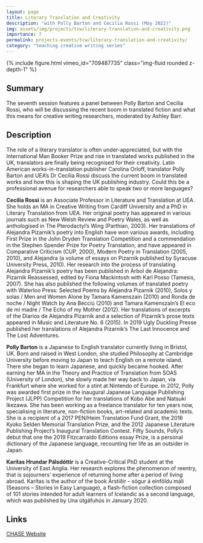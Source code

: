 ```yaml
---
layout: page
title: Literary Translation and Creativity
description: "with Polly Barton and Cecilia Rossi (May 2022)"
img: assets/img/projects/tcw/literary-translation-and-creativity.png
importance: 7
permalink: projects-events/tcw/literary-translation-and-creativity/
category: "teaching creative writing series"
---
```


<div class="row">
    <div class="col-sm mt-1 mt-md-0">
        {% include figure.html vimeo_id="709487735" class="img-fluid rounded z-depth-1" %}
    </div>
</div>

## Summary
The seventh session features a panel between Polly Barton and Cecilia Rossi, who will be discussing the recent boom in translated fiction and what this means for creative writing researchers, moderated by Ashley Barr.

## Description
The role of a literary translator is often under-appreciated, but with the International Man Booker Prize and rise in translated works published in the UK, translators are finally being recognised for their creativity. Latin American works-in-translation publisher Carolina Orloff, translator Polly Barton and UEA’s Dr Cecilia Rossi discuss the current boom in translated works and how this is shaping the UK publishing industry. Could this be a professional avenue for researchers able to speak two or more languages?

**Cecilia Rossi** is an Associate Professor in Literature and Translation at UEA. She holds an MA in Creative Writing from Cardiff University and a PhD in Literary Translation from UEA. Her original poetry has appeared in various journals such as New Welsh Review and Poetry Wales, as well as anthologised in The Pterodactyl’s Wing (Parthian, 2003). Her translations of Alejandra Pizarnik’s poetry into English have won various awards, including First Prize in the John Dryden Translation Competition and a commendation in the Stephen Spender Prize for Poetry Translation, and have appeared in Comparative Criticism (CUP, 2000), Modern Poetry in Translation (2005, 2010), and Alejandra (a volume of essays on Pizarnik published by Syracuse University Press, 2010). Her research into the process of translating Alejandra Pizarnik’s poetry has been published in Árbol de Alejandra: Pizarnik Reassessed, edited by Fiona Mackintosh with Karl Posso (Tamesis, 2007). She has also published the following volumes of translated poetry with Waterloo Press: Selected Poems by Alejandra Pizarnik (2010), Solos y solas / Men and Women Alone by Tamara Kamenszain (2010) and Ronda de noche / Night Watch by Ana Becciú (2010) and Tamara Kamenszain’s El eco de mi madre / The Echo of my Mother (2012). Her translations of excerpts of the Diarios de Alejandra Pizarnik and a selection of Pizarnik’s prose texts appeared in Music and Literature No. 6 (2015). In 2019 Ugly Duckling Presse published her translations of Alejandra Pizarnik’s The Last Innocence and The Lost Adventures.

**Polly Barton** is a Japanese to English translator currently living in Bristol, UK. Born and raised in West London, she studied Philosophy at Cambridge University before moving to Japan to teach English on a remote island. There she began to learn Japanese, and quickly became hooked. After earning her MA in the Theory and Practice of Translation from SOAS (University of London), she slowly made her way back to Japan, via Frankfurt where she worked for a stint at Nintendo of Europe. In 2012, Polly was awarded first prize in the inaugural Japanese Language Publishing Project (JLPP) Competition for her translations of Kobo Abe and Natsuki Ikezawa. She has been working as a freelance translator for ten years now, specialising in literature, non-fiction books, art-related and academic texts. She is a recipient of a 2017 PEN/Heim Translation Fund Grant, the 2016 Kyoko Selden Memorial Translation Prize, and the 2012 Japanese Literature Publishing Project’s Inaugural Translation Contest. Fifty Sounds, Polly’s debut that one the 2019 Fitzcarraldo Editions essay Prize, is a personal dictionary of the Japanese language, recounting her life as an outsider in Japan.

**Karítas Hrundar Pálsdóttir** is a Creative-Critical PhD student at the University of East Anglia. Her research explores the phenomenon of reentry, that is sojourners’ experience of returning home after a period of living abroad. Karítas is the author of the book Árstíðir – sögur á einföldu máli (Seasons – Stories in Easy Language), a flash-fiction collection composed of 101 stories intended for adult learners of Icelandic as a second language, which was published by Una útgáfuhús in January 2020.

## Links
[CHASE Website](https://www.chasevle.org.uk/programmes/teaching-creative-writing/tcw-session-16/)

